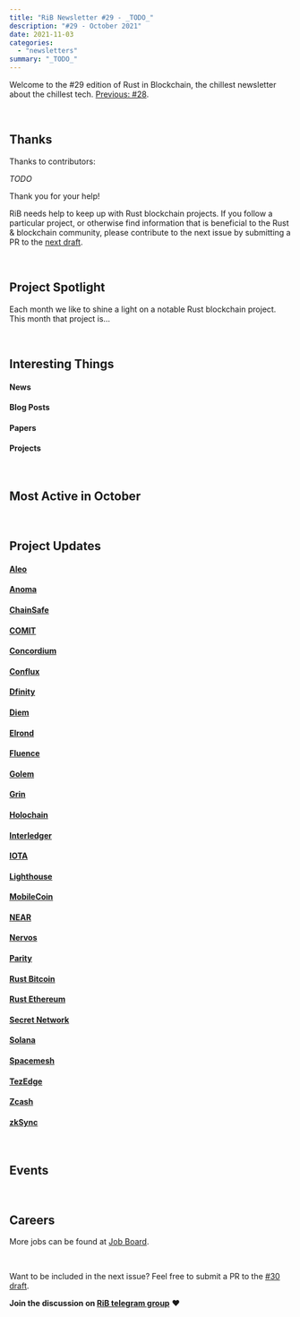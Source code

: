 ```yaml
---
title: "RiB Newsletter #29 - _TODO_"
description: "#29 - October 2021"
date: 2021-11-03
categories:
  - "newsletters"
summary: "_TODO_"
---
```


Welcome to the #29 edition of Rust in Blockchain,
the chillest newsletter about the chillest tech.
[Previous: #28](/newsletters/rib-newsletter-28/).

&nbsp;

## Thanks

Thanks to contributors:

_TODO_

Thank you for your help!

RiB needs help to keep up with Rust blockchain projects. 
If you follow a particular project, or otherwise find information 
that is beneficial to the Rust & blockchain community, 
please contribute to the next issue
by submitting a PR to the [next draft](https://github.com/rust-in-blockchain/Rust-in-Blockchain/tree/master/draft).

[Brian Anderson]: https://github.com/brson
[Aimee Zhu]: https://github.com/Aimeedeer

&nbsp;


## Project Spotlight

Each month we like to shine a light on a notable Rust blockchain project. This month that project is…

&nbsp;


## Interesting Things

#### News


#### Blog Posts


#### Papers


#### Projects


&nbsp;

## Most Active in October

&nbsp;

## Project Updates

<!-- NB: This list needs to be kept in sync with rib-bible.md / rib-config.toml -->

#### [Aleo](https://github.com/AleoHQ)

#### [Anoma](https://github.com/anoma)

#### [ChainSafe](https://github.com/ChainSafe)

#### [COMIT](https://github.com/comit-network)

#### [Concordium](https://github.com/Concordium)

#### [Conflux](https://github.com/Conflux-Chain)

#### [Dfinity](https://github.com/dfinity)

#### [Diem](https://github.com/diem)

#### [Elrond](https://github.com/ElrondNetwork)

#### [Fluence](https://github.com/fluencelabs)

#### [Golem](https://github.com/golemfactory)

#### [Grin](https://github.com/mimblewimble/grin)

#### [Holochain](https://github.com/holochain/)

#### [Interledger](https://github.com/interledger-rs)

#### [IOTA](https://github.com/iotaledger)

#### [Lighthouse](https://github.com/sigp/lighthouse)

#### [MobileCoin](https://github.com/mobilecoinfoundation)

#### [NEAR](https://github.com/nearprotocol/nearcore)

#### [Nervos](https://github.com/nervosnetwork)

#### [Parity](https://github.com/paritytech)
  
#### [Rust Bitcoin](https://github.com/rust-bitcoin/rust-bitcoin)

#### [Rust Ethereum](https://github.com/rust-ethereum)

#### [Secret Network](https://github.com/enigmampc/SecretNetwork)

#### [Solana](https://github.com/solana-labs/solana)

#### [Spacemesh](https://github.com/spacemeshos)

#### [TezEdge](https://github.com/tezedge)

#### [Zcash](https://github.com/zcash)

#### [zkSync](https://github.com/matter-labs/zksync)


&nbsp;

## Events

<!--

May 1-2 | Online

[Event Sample](https://event.sample)

-->



&nbsp;

## Careers

<!--

Company name | Location A, B, Remote
- [Job 1](https://job.one)
- [Job 2](https://job.two)

-->



More jobs can be found at [Job Board][page-jobboard].

[page-jobboard]: https://rustinblockchain.org/job-board/

&nbsp;

Want to be included in the next issue? Feel free to submit a PR to the
[#30 draft](https://github.com/rust-in-blockchain/Rust-in-Blockchain/tree/master/draft).

**Join the discussion on [RiB telegram group][ribtg]** **❤️**

[ribtg]: https://t.me/rustinblockchain


